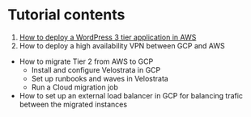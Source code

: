 # Tutorial contents
1. [How to deploy a WordPress 3 tier application in AWS](aws/WORDPRESS-3-TIER.md)
2. How to deploy a high availability VPN between GCP and AWS
- How to migrate Tier 2 from AWS to GCP
    - Install and configure Velostrata in GCP
    - Set up runbooks and waves in Velostrata
    - Run a Cloud migration job
- How to set up an external load balancer in GCP for balancing trafic between the migrated instances